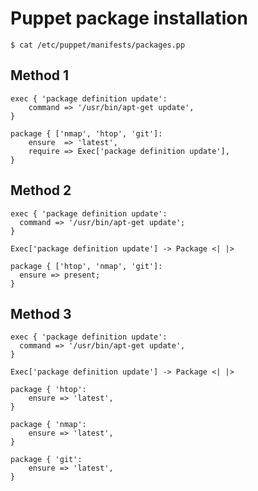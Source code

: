 # Puppet package installation

    $ cat /etc/puppet/manifests/packages.pp

## Method 1

```puppet
exec { 'package definition update':
	command => '/usr/bin/apt-get update',
}

package { ['nmap', 'htop', 'git']:
	ensure	=> 'latest',
	require => Exec['package definition update'],
}
```

## Method 2

```puppet
exec { 'package definition update':
  command => '/usr/bin/apt-get update';
}

Exec['package definition update'] -> Package <| |>

package { ['htop', 'nmap', 'git']:
  ensure => present;
}
```

## Method 3

```puppet
exec { 'package definition update':
  command => '/usr/bin/apt-get update',
}

Exec['package definition update'] -> Package <| |>

package { 'htop':
	ensure => 'latest',
}

package { 'nmap':
	ensure => 'latest',
}

package { 'git':
	ensure => 'latest',
}
```
